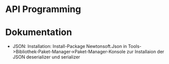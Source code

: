 API Programming
===============

# Dokumentation

* JSON: Installation:  Install-Package Newtonsoft.Json in Tools->Bibliothek-Paket-Manager->Paket-Manager-Konsole zur Installaion der JSON deserializer und serializer